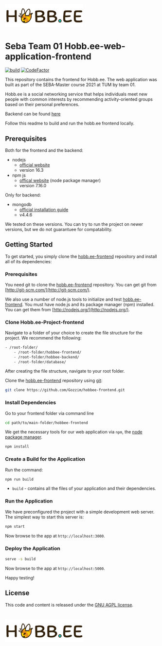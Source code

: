 # <img src="src/assets//hobbee_white.svg" height="75" alt="logo">


# Seba Team 01 Hobb.ee-web-application-frontend
[![build](https://github.com/Gozzim/hobbee-frontend/actions/workflows/build.yml/badge.svg)](https://github.com/Gozzim/hobbee-frontend/actions/workflows/build.yml)
[![CodeFactor](https://www.codefactor.io/repository/github/gozzim/hobbee-frontend/badge)](https://www.codefactor.io/repository/github/gozzim/hobbee-frontend)


This repository contains the frontend for Hobb.ee.
The web application was built as part of the SEBA-Master course 2021 at TUM by team 01.

Hobb.ee is a social networking service that helps individuals meet new people with common interests by recommending activity-oriented groups based on their personal preferences.


Backend can be found [here](https://github.com/Gozzim/hobbee-backend)


Follow this readme to build and run the hobb.ee frontend locally.





## Prerequisites

Both for the frontend and the backend:

* nodejs
    * [official website](https://nodejs.org/en/)
    * version 16.3
* npm js
    * [offical website](https://www.npmjs.com/) (node package manager)
    * version 7.16.0

Only for backend:
* mongodb
    * [official installation guide](https://docs.mongodb.org/manual/administration/install-community/)
    * v4.4.6


We tested on these versions. You can try to run the project on newer versions, but we do not guarantuee for compatability.



## Getting Started

To get started, you simply clone the [hobb.ee-frontend](https://github.com/Gozzim/hobbee-frontend) repository and install all of its dependencies:

### Prerequisites

You need git to clone the [hobb.ee-frontend](https://github.com/Gozzim/hobbee-frontend) repository. You can get git from [http://git-scm.com/](http://git-scm.com/).

We also use a number of node.js tools to initialize and test [hobb.ee-frontend](https://github.com/Gozzim/hobbee-frontend). You must have node.js and its package manager (npm) installed. You can get them from [http://nodejs.org/](http://nodejs.org/).

### Clone Hobb.ee-Project-frontend

Navigate to a folder of your choice to create the file structure for the project. We recommend the following:
```
- /root-folder/
    - /root-folder/hobbee-frontend/
    - /root-folder/hobbee-backend/
    - /root-folder/database/
```

After creating the file structure, navigate to your root folder.

Clone the [hobb.ee-frontend](https://github.com/Gozzim/hobbee-frontend) repository using [git](http://git-scm.com/):

```bash
git clone https://github.com/Gozzim/hobbee-frontend.git
```

### Install Dependencies

Go to your frontend folder via command line
```bash
cd path/to/main-folder/hobbee-frontend
```

We get the necessary tools for our web application via `npm`, the [node package manager](https://www.npmjs.com).

```bash
npm install
```

### Create a Build for the Application


Run the command:

```bash
npm run build
```

-   `build` - contains all the files of your application and their dependencies.

### Run the Application

We have preconfigured the project with a simple development web server. The simplest way to start this server is:

```bash
npm start
```

Now browse to the app at `http://localhost:3000`.

### Deploy the Application

```bash
serve -s build
```

Now browse to the app at `http://localhost:5000`.

Happy testing!

## License
This code and content is released under the [GNU AGPL license](https://github.com/Gozzim/hobbee-frontend/blob/master/LICENSE).

# <img src="src/assets//hobbee_white.svg" height="75" alt="logo">
